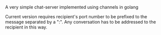 A very simple chat-server implemented using channels in golang

Current version requires recipient's port number to be prefixed to the message separated by a ":".
Any conversation has to be addressed to the recipient in this way.

